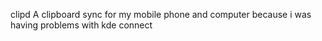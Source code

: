 clipd
A clipboard sync for my mobile phone and computer because i was having problems with kde connect
